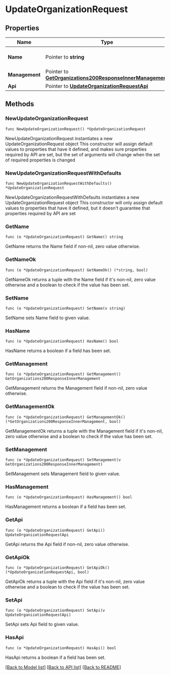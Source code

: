 # UpdateOrganizationRequest

## Properties

Name | Type | Description | Notes
------------ | ------------- | ------------- | -------------
**Name** | Pointer to **string** | The name of the organization | [optional] 
**Management** | Pointer to [**GetOrganizations200ResponseInnerManagement**](GetOrganizations200ResponseInnerManagement.md) |  | [optional] 
**Api** | Pointer to [**UpdateOrganizationRequestApi**](UpdateOrganizationRequestApi.md) |  | [optional] 

## Methods

### NewUpdateOrganizationRequest

`func NewUpdateOrganizationRequest() *UpdateOrganizationRequest`

NewUpdateOrganizationRequest instantiates a new UpdateOrganizationRequest object
This constructor will assign default values to properties that have it defined,
and makes sure properties required by API are set, but the set of arguments
will change when the set of required properties is changed

### NewUpdateOrganizationRequestWithDefaults

`func NewUpdateOrganizationRequestWithDefaults() *UpdateOrganizationRequest`

NewUpdateOrganizationRequestWithDefaults instantiates a new UpdateOrganizationRequest object
This constructor will only assign default values to properties that have it defined,
but it doesn't guarantee that properties required by API are set

### GetName

`func (o *UpdateOrganizationRequest) GetName() string`

GetName returns the Name field if non-nil, zero value otherwise.

### GetNameOk

`func (o *UpdateOrganizationRequest) GetNameOk() (*string, bool)`

GetNameOk returns a tuple with the Name field if it's non-nil, zero value otherwise
and a boolean to check if the value has been set.

### SetName

`func (o *UpdateOrganizationRequest) SetName(v string)`

SetName sets Name field to given value.

### HasName

`func (o *UpdateOrganizationRequest) HasName() bool`

HasName returns a boolean if a field has been set.

### GetManagement

`func (o *UpdateOrganizationRequest) GetManagement() GetOrganizations200ResponseInnerManagement`

GetManagement returns the Management field if non-nil, zero value otherwise.

### GetManagementOk

`func (o *UpdateOrganizationRequest) GetManagementOk() (*GetOrganizations200ResponseInnerManagement, bool)`

GetManagementOk returns a tuple with the Management field if it's non-nil, zero value otherwise
and a boolean to check if the value has been set.

### SetManagement

`func (o *UpdateOrganizationRequest) SetManagement(v GetOrganizations200ResponseInnerManagement)`

SetManagement sets Management field to given value.

### HasManagement

`func (o *UpdateOrganizationRequest) HasManagement() bool`

HasManagement returns a boolean if a field has been set.

### GetApi

`func (o *UpdateOrganizationRequest) GetApi() UpdateOrganizationRequestApi`

GetApi returns the Api field if non-nil, zero value otherwise.

### GetApiOk

`func (o *UpdateOrganizationRequest) GetApiOk() (*UpdateOrganizationRequestApi, bool)`

GetApiOk returns a tuple with the Api field if it's non-nil, zero value otherwise
and a boolean to check if the value has been set.

### SetApi

`func (o *UpdateOrganizationRequest) SetApi(v UpdateOrganizationRequestApi)`

SetApi sets Api field to given value.

### HasApi

`func (o *UpdateOrganizationRequest) HasApi() bool`

HasApi returns a boolean if a field has been set.


[[Back to Model list]](../README.md#documentation-for-models) [[Back to API list]](../README.md#documentation-for-api-endpoints) [[Back to README]](../README.md)


